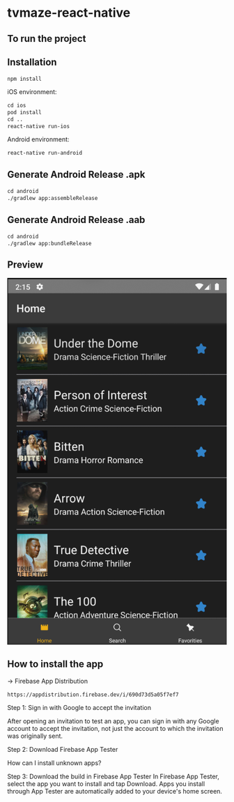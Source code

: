 # tvmaze-react-native

## To run the project ##

## Installation

```
npm install
```
iOS environment:
```
cd ios
pod install 
cd ..
react-native run-ios
```
Android environment:
```
react-native run-android
```

## Generate Android Release .apk 

```
cd android
./gradlew app:assembleRelease
```

## Generate Android Release .aab

```
cd android
./gradlew app:bundleRelease
```

## Preview

![preview](https://github.com/rodrigorbrg/tvmaze-react-native/blob/master/ScreenShot.png)

## How to install the app ##

-> Firebase App Distribution

```
https://appdistribution.firebase.dev/i/690d73d5a05f7ef7
```

Step 1: Sign in with Google to accept the invitation

After opening an invitation to test an app, you can sign in with any Google account to accept the invitation, not just the account to which the invitation was originally sent.

Step 2: Download Firebase App Tester

How can I install unknown apps?

Step 3: Download the build in Firebase App Tester
In Firebase App Tester, select the app you want to install and tap Download. Apps you install through App Tester are automatically added to your device's home screen.
